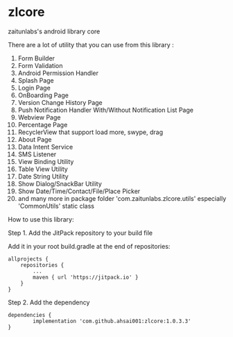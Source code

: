 # zlcore
zaitunlabs's android library core

There are a lot of utility that you can use from this library :
1. Form Builder
2. Form Validation
3. Android Permission Handler
4. Splash Page
5. Login Page
6. OnBoarding Page
7. Version Change History Page
8. Push Notification Handler With/Without Notification List Page
9. Webview Page
10. Percentage Page
11. RecyclerView that support load more, swype, drag
12. About Page
13. Data Intent Service
14. SMS Listener
15. View Binding Utility
16. Table View Utility
17. Date String Utility
18. Show Dialog/SnackBar Utility
19. Show Date/Time/Contact/File/Place Picker
20. and many more in package folder 'com.zaitunlabs.zlcore.utils' especially 'CommonUtils' static class






How to use this library:

Step 1. Add the JitPack repository to your build file

Add it in your root build.gradle at the end of repositories:

	allprojects {
		repositories {
			...
			maven { url 'https://jitpack.io' }
		}
	}

Step 2. Add the dependency

	dependencies {
	        implementation 'com.github.ahsai001:zlcore:1.0.3.3'
	}
